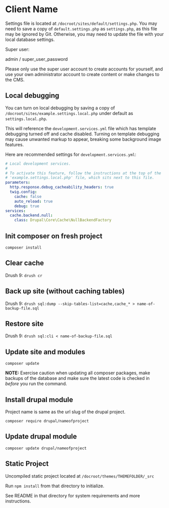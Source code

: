 # Client Name

Settings file is located at `/docroot/sites/default/settings.php`. You may need to save a copy of `default.settings.php` as `settings.php`, as this file may be ignored by Git. Otherwise, you may need to update the file with your local database settings.

Super user:

admin / super_user_password

Please only use the super user account to create accounts for yourself, and use your own administrator account to create content or make changes to the CMS.

## Local debugging

You can turn on local debugging by saving a copy of `/docroot/sites/example.settings.local.php` under default as `settings.local.php`.

This will reference the `development.services.yml` file which has template debugging turned off and cache disabled. Turning on template debugging may cause unwanted markup to appear, breaking some background image features.

Here are recommended settings for `development.services.yml`:

```yaml
# Local development services.
#
# To activate this feature, follow the instructions at the top of the
# 'example.settings.local.php' file, which sits next to this file.
parameters:
  http.response.debug_cacheability_headers: true
  twig.config:
    cache: false
    auto_reload: true
    debug: true
services:
  cache.backend.null:
    class: Drupal\Core\Cache\NullBackendFactory
```

## Init composer on fresh project

`composer install`

## Clear cache

Drush 9: `drush cr`

## Back up site (without caching tables)

Drush 9: `drush sql:dump --skip-tables-list=cache,cache_* > name-of-backup-file.sql`

## Restore site

Drush 9: `drush sql:cli < name-of-backup-file.sql`

## Update site and modules

`composer update`

**NOTE:** Exercise caution when updating all composer packages, make backups of the database and make sure the latest code is checked in *before* you run the command.

## Install drupal module

Project name is same as the url slug of the drupal project.

`composer require drupal/nameofproject`

## Update drupal module

`composer update drupal/nameofproject`

## Static Project

Uncompiled static project located at `/docroot/themes/THEMEFOLDER/_src`

Run `npm install` from that directory to initialize.

See README in that directory for system requirements and more instructions.